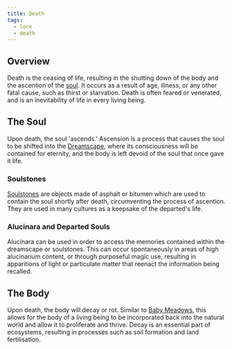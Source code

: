 ```yaml
---
title: Death
tags:
  - lore
  - death
---
```

## Overview
Death is the ceasing of life, resulting in the shutting down of the body and the ascention of the [soul](lore/cosmology/darkness.md). It occurs as a result of age, illness, or any other fatal cause, such as thirst or starvation. Death is often feared or venerated, and is an inevitability of life in every living being.
## The Soul
Upon death, the soul 'ascends.' Ascension is a process that causes the soul to be shifted into the [Dreamscape](lore/cosmology/the-realms.md), where its consciousness will be contained for eternity, and the body is left devoid of the soul that once gave it life.
### Soulstones
[Soulstones](phenomena/soulstones.md) are objects made of asphalt or bitumen which are used to contain the soul shortly after death, circumventing the process of ascention. They are used in many cultures as a keepsake of the departed's life.
### Alucinara and Departed Souls
Alucinara can be used in order to access the memories contained within the dreamscape or soulstones. This can occur spontaneously in areas of high alucinarium content, or through purposeful magic use, resulting in apparitions of light or particulate matter that reenact the information being recalled.
## The Body
Upon death, the body will decay or rot. Similar to [Baby Meadows](lore/cosmology/celestial-beings/the-petrified-child.md), this allows for the body of a living being to be incorporated back into the natural world and allow it to proliferate and thrive. Decay is an essential part of ecosystems, resulting in processes such as soil formation and land fertilisation.